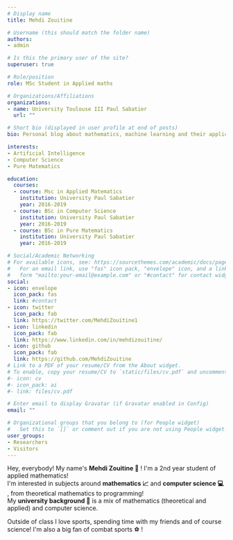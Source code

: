 ```yaml
---
# Display name
title: Mehdi Zouitine

# Username (this should match the folder name)
authors:
- admin

# Is this the primary user of the site?
superuser: true

# Role/position
role: MSc Student in Applied maths

# Organizations/Affiliations
organizations:
- name: University Toulouse III Paul Sabatier
  url: ""

# Short bio (displayed in user profile at end of posts)
bio: Personal blog about mathematics, machine learning and their applications! 

interests:
- Artificial Intelligence
- Computer Science
- Pure Matematics

education:
  courses:
  - course: Msc in Applied Matematics
    institution: University Paul Sabatier
    year: 2016-2019
  - course: BSc in Computer Science
    institution: University Paul Sabatier
    year: 2016-2019
  - course: BSc in Pure Matematics
    institution: University Paul Sabatier
    year: 2016-2019

# Social/Academic Networking
# For available icons, see: https://sourcethemes.com/academic/docs/page-builder/#icons
#   For an email link, use "fas" icon pack, "envelope" icon, and a link in the
#   form "mailto:your-email@example.com" or "#contact" for contact widget.
social:
- icon: envelope
  icon_pack: fas
  link: #contact
- icon: twitter
  icon_pack: fab
  link: https://twitter.com/MehdiZouitine1
- icon: linkedin
  icon_pack: fab
  link: https://www.linkedin.com/in/mehdizouitine/
- icon: github
  icon_pack: fab
  link: https://github.com/MehdiZouitine
# Link to a PDF of your resume/CV from the About widget.
# To enable, copy your resume/CV to `static/files/cv.pdf` and uncomment the lines below.
#- icon: cv
#- icon_pack: ai
#- link: files/cv.pdf

# Enter email to display Gravatar (if Gravatar enabled in Config)
email: ""

# Organizational groups that you belong to (for People widget)
#   Set this to `[]` or comment out if you are not using People widget.
user_groups:
- Researchers
- Visitors
---
```


Hey, everybody! My name's **Mehdi Zouitine :boy:** ! I'm a 2nd year student of applied mathematics!    
I'm interested in subjects around **mathematics :chart_with_upwards_trend:** and **computer science :computer:** , from theoretical mathematics to programming!  
My **university background :school:** is a mix of mathematics (theoretical and applied) and computer science.  


Outside of class I love sports, spending time with my friends and of course science! I'm also a big fan of combat sports :soccer: ! 
